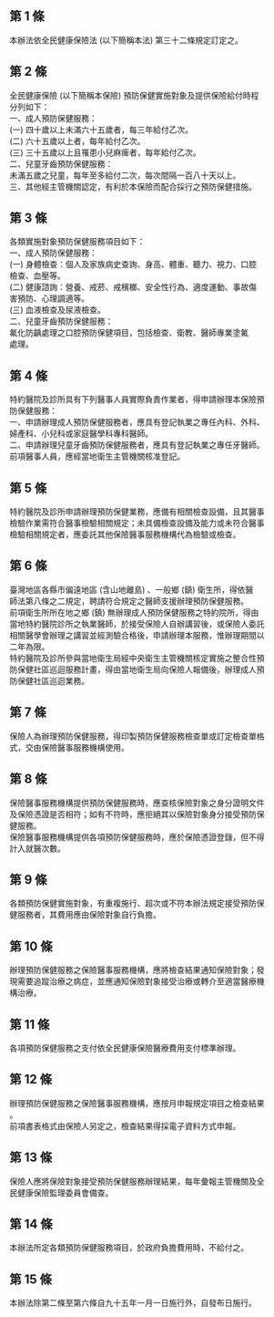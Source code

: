 第 1 條
-------
本辦法依全民健康保險法 (以下簡稱本法) 第三十二條規定訂定之。

第 2 條
-------
全民健康保險 (以下簡稱本保險) 預防保健實施對象及提供保險給付時程  
分列如下：  
一、成人預防保健服務：  
 (一) 四十歲以上未滿六十五歲者，每三年給付乙次。  
 (二) 六十五歲以上者，每年給付乙次。  
 (三) 三十五歲以上且罹患小兒麻痺者，每年給付乙次。  
二、兒童牙齒預防保健服務：  
    未滿五歲之兒童，每年至多給付二次，每次間隔一百八十天以上。  
三、其他經主管機關認定，有利於本保險而配合採行之預防保健措施。

第 3 條
-------
各類實施對象預防保健服務項目如下：  
一、成人預防保健服務：  
 (一) 身體檢查：個人及家族病史查詢、身高、體重、聽力、視力、口腔  
      檢查、血壓等。  
 (二) 健康諮詢：營養、戒菸、戒檳榔、安全性行為、適度運動、事故傷  
      害預防、心理調適等。  
 (三) 血液檢查及尿液檢查。  
二、兒童牙齒預防保健服務：  
    氟化防齲處理之口腔預防保健項目，包括檢查、衛教、醫師專業塗氟  
    處理。

第 4 條
-------
特約醫院及診所具有下列醫事人員實際負責作業者，得申請辦理本保險預  
防保健服務：  
一、申請辦理成人預防保健服務者，應具有登記執業之專任內科、外科、  
    婦產科、小兒科或家庭醫學科專科醫師。  
二、申請辦理兒童牙齒預防保健服務者，應具有登記執業之專任牙醫師。  
前項醫事人員，應經當地衛生主管機關核准登記。

第 5 條
-------
特約醫院及診所申請辦理預防保健業務，應備有相關檢查設備，且其醫事  
檢驗作業需符合醫事檢驗相關規定；未具備檢查設備及能力或未符合醫事  
檢驗相關規定者，應委託其他保險醫事服務機構代為檢驗或檢查。

第 6 條
-------
臺灣地區各縣市偏遠地區 (含山地離島) 、一般鄉 (鎮) 衛生所，得依醫  
師法第八條之二規定，聘請符合規定之醫師支援辦理預防保健服務。  
前項衛生所所在地之鄉 (鎮) 無辦理成人預防保健服務之特約院所，得由  
當地特約醫院診所之執業醫師，於接受保險人自辦講習後，或保險人委託  
相關醫學會辦理之講習並經測驗合格後，申請辦理本服務，惟辦理期間以  
二年為限。  
特約醫院及診所參與當地衛生局經中央衛生主管機關核定實施之整合性預  
防保健社區巡迴服務計畫，得由當地衛生局向保險人報備後，辦理成人預  
防保健社區巡迴業務。

第 7 條
-------
保險人為辦理預防保健服務，得印製預防保健服務檢查單或訂定檢查單格  
式，交由保險醫事服務機構使用。

第 8 條
-------
保險醫事服務機構提供預防保健服務時，應查核保險對象之身分證明文件  
及保險憑證是否相符；如有不符時，應拒絕其以保險對象身分接受預防保  
健服務。  
保險醫事服務機構提供各項預防保健服務時，應於保險憑證登錄，但不得  
計入就醫次數。

第 9 條
-------
各類預防保健實施對象，有重複施行、超次或不符本辦法規定接受預防保  
健服務者，其費用應由保險對象自行負擔。

第 10 條
--------
辦理預防保健服務之保險醫事服務機構，應將檢查結果通知保險對象；發  
現需要追蹤治療之病症，並應通知保險對象接受治療或轉介至適當醫療機  
構治療。

第 11 條
--------
各項預防保健服務之支付依全民健康保險醫療費用支付標準辦理。

第 12 條
--------
辦理預防保健服務之保險醫事服務機構，應按月申報規定項目之檢查結果  
。  
前項書表格式由保險人另定之，檢查結果得採電子資料方式申報。

第 13 條
--------
保險人應將保險對象接受預防保健服務辦理結果，每年彙報主管機關及全  
民健康保險監理委員會備查。

第 14 條
--------
本辦法所定各類預防保健服務項目，於政府負擔費用時，不給付之。

第 15 條
--------
本辦法除第二條至第六條自九十五年一月一日施行外，自發布日施行。

